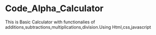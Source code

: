 # Code_Alpha_Calculator
This is Basic Calculator with functionalies of additions,subtractions,multiplications,division.Using Html,css,javascript
